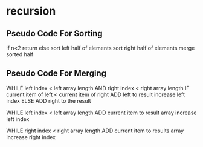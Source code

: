 # recursion


## Pseudo Code For Sorting
if n<2 
    return
else 
    sort left half of elements
    sort right half of elements
    merge sorted half


## Pseudo Code For Merging

WHILE left index < left array length AND right index < right array length
    IF current item of left < current item of right
    ADD left to result
    increase left index
    ELSE
    ADD right to the result

WHILE   left index < left array length
    ADD current item to result array
    increase left index

WHILE   right index < right array length
    ADD current item to results array
    increase right index



